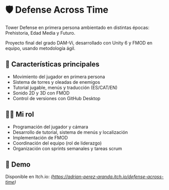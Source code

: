 # 🛡️ Defense Across Time

Tower Defense en primera persona ambientado en distintas épocas: Prehistoria, Edad Media y Futuro.

Proyecto final del grado DAM-Vi, desarrollado con Unity 6 y FMOD en equipo, usando metodología ágil.

## 🧩 Características principales
- Movimiento del jugador en primera persona
- Sistema de torres y oleadas de enemigos
- Tutorial jugable, menús y traducción (ES/CAT/EN)
- Sonido 2D y 3D con FMOD
- Control de versiones con GitHub Desktop

## 👨‍💼 Mi rol
- Programación del jugador y cámara
- Desarrollo de tutorial, sistema de menús y localización
- Implementación de FMOD
- Coordinación del equipo (rol de liderazgo)
- Organización con sprints semanales y tareas scrum

## 🔗 Demo
Disponible en Itch.io: *(https://adrian-perez-aranda.itch.io/defense-across-time)*
